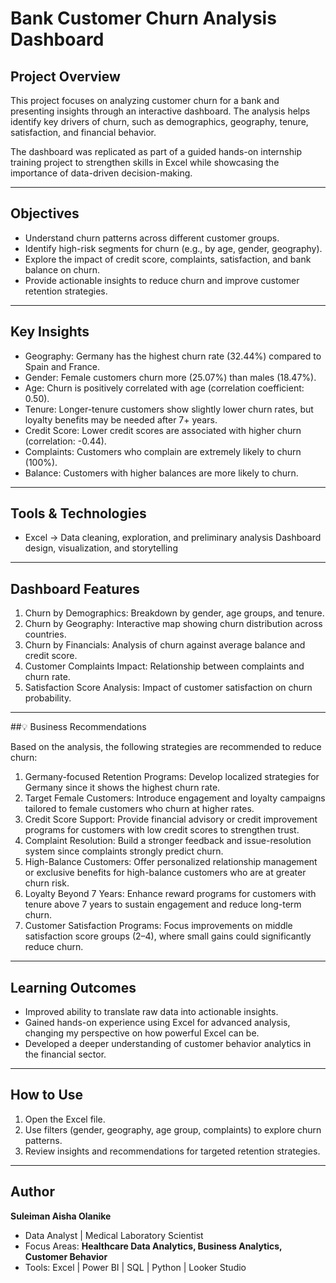 #  Bank Customer Churn Analysis Dashboard

##  Project Overview

This project focuses on analyzing customer churn for a bank and presenting insights through an interactive dashboard. The analysis helps identify key drivers of churn, such as demographics, geography, tenure, satisfaction, and financial behavior.

The dashboard was replicated as part of a guided hands-on internship training project to strengthen skills in Excel while showcasing the importance of data-driven decision-making.

---

##  Objectives

* Understand churn patterns across different customer groups.
* Identify high-risk segments for churn (e.g., by age, gender, geography).
* Explore the impact of credit score, complaints, satisfaction, and bank balance on churn.
* Provide actionable insights to reduce churn and improve customer retention strategies.

---

##  Key Insights

* Geography: Germany has the highest churn rate (32.44%) compared to Spain and France.
* Gender: Female customers churn more (25.07%) than males (18.47%).
* Age: Churn is positively correlated with age (correlation coefficient: 0.50).
* Tenure: Longer-tenure customers show slightly lower churn rates, but loyalty benefits may be needed after 7+ years.
* Credit Score: Lower credit scores are associated with higher churn (correlation: -0.44).
* Complaints: Customers who complain are extremely likely to churn (100%).
* Balance: Customers with higher balances are more likely to churn.

---

##  Tools & Technologies

* Excel → Data cleaning, exploration, and preliminary analysis
   Dashboard design, visualization, and storytelling

---

##  Dashboard Features

1. Churn by Demographics: Breakdown by gender, age groups, and tenure.
2. Churn by Geography: Interactive map showing churn distribution across countries.
3. Churn by Financials: Analysis of churn against average balance and credit score.
4. Customer Complaints Impact: Relationship between complaints and churn rate.
5. Satisfaction Score Analysis: Impact of customer satisfaction on churn probability.

---

##💡 Business Recommendations

Based on the analysis, the following strategies are recommended to reduce churn:

1. Germany-focused Retention Programs: Develop localized strategies for Germany since it shows the highest churn rate.
2. Target Female Customers: Introduce engagement and loyalty campaigns tailored to female customers who churn at higher rates.
3. Credit Score Support: Provide financial advisory or credit improvement programs for customers with low credit scores to strengthen trust.
4. Complaint Resolution: Build a stronger feedback and issue-resolution system since complaints strongly predict churn.
5. High-Balance Customers: Offer personalized relationship management or exclusive benefits for high-balance customers who are at greater churn risk.
6. Loyalty Beyond 7 Years: Enhance reward programs for customers with tenure above 7 years to sustain engagement and reduce long-term churn.
7. Customer Satisfaction Programs: Focus improvements on middle satisfaction score groups (2–4), where small gains could significantly reduce churn.

---

##  Learning Outcomes

* Improved ability to translate raw data into actionable insights.
* Gained hands-on experience using Excel for advanced analysis, changing my perspective on how powerful Excel can be.
* Developed a deeper understanding of customer behavior analytics in the financial sector.

---

##  How to Use

1. Open the Excel file.
2. Use filters (gender, geography, age group, complaints) to explore churn patterns.
3. Review insights and recommendations for targeted retention strategies.

---

##  Author

 **Suleiman Aisha Olanike**

* Data Analyst | Medical Laboratory Scientist
* Focus Areas: **Healthcare Data Analytics, Business Analytics, Customer Behavior**
* Tools: Excel | Power BI | SQL | Python | Looker Studio


